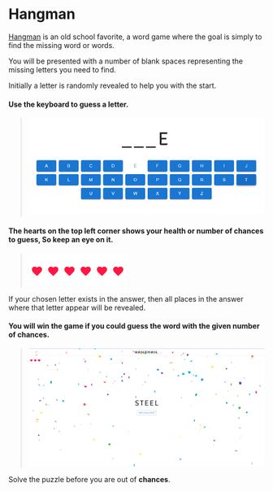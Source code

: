 # Hangman
[Hangman](https://bensondavis.github.io/hangman/) is an old school favorite, a word game where the goal is simply to find the missing word or words.

You will be presented with a number of blank spaces representing the missing letters you need to find.

Initially a letter is randomly revealed to help you with the start.

#### Use the **keyboard** to guess a letter.
>![keyboard image](assets/a.png)

#### The hearts on the top left corner shows your health or number of chances to guess, **So keep an eye on it.**
> ![health bar](assets/b.png)


If your chosen letter exists in the answer, then all places in the answer where that letter appear will be revealed.

#### You will win the game if you could guess the word with the given number of chances.
>![win](assets/c.png)

Solve the puzzle before you are out of **chances**.
